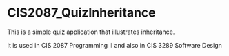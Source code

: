# CIS2087_QuizInheritance

This is a simple quiz application that illustrates inheritance.

It is used in CIS 2087 Programming II and also in CIS 3289 Software Design

